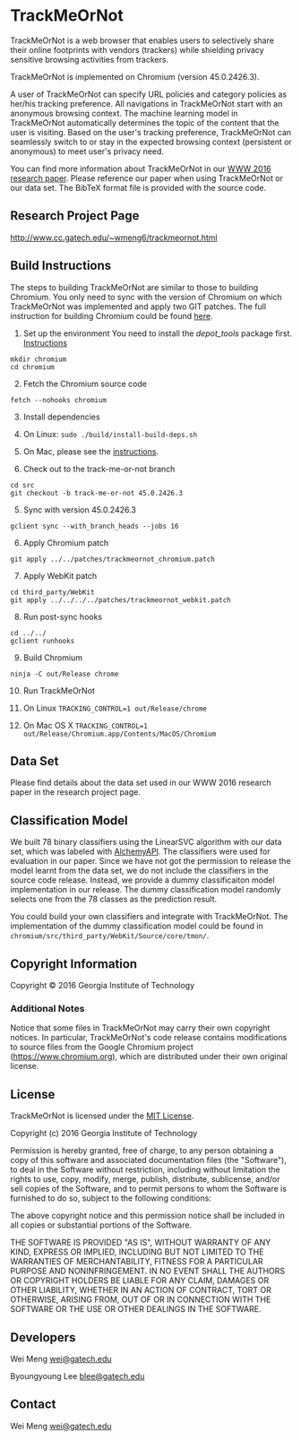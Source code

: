 # TrackMeOrNot

TrackMeOrNot is a web browser that enables users to selectively share their online footprints with vendors (trackers) while shielding privacy sensitive browsing activities from trackers.

TrackMeOrNot is implemented on Chromium (version 45.0.2426.3).

A user of TrackMeOrNot can specify URL policies and category policies as her/his tracking preference.
All navigations in TrackMeOrNot start with an anonymous browsing context.
The machine learning model in TrackMeOrNot automatically determines the topic of the content that the user is visiting.
Based on the user's tracking preference, TrackMeOrNot can seamlessly switch to or stay in the expected browsing context (persistent or anonymous) to meet user's privacy need.

You can find more information about TrackMeOrNot in our [WWW 2016 research paper](http://www.cc.gatech.edu/~wmeng6/www16_trackmeornot.pdf). Please reference our paper when using TrackMeOrNot or our data set. The BibTeX format file is provided with the source code.

## Research Project Page

http://www.cc.gatech.edu/~wmeng6/trackmeornot.html

## Build Instructions

The steps to building TrackMeOrNot are similar to those to building Chromium. You only need to sync with the version of Chromium on which TrackMeOrNot was implemented and apply two GIT patches. The full instruction for building Chromium could be found [here](http://dev.chromium.org/developers/how-tos/get-the-code).

1. Set up the environment
You need to install the *depot_tools* package first. [Instructions](https://commondatastorage.googleapis.com/chrome-infra-docs/flat/depot_tools/docs/html/depot_tools_tutorial.html#_setting_up)
  ```
  mkdir chromium
  cd chromium
  ```

2. Fetch the Chromium source code
  ```
  fetch --nohooks chromium
  ```

3. Install dependencies
  1. On Linux:
    ```
    sudo ./build/install-build-deps.sh
    ```

  2. On Mac, please see the [instructions](https://chromium.googlesource.com/chromium/src/+/master/docs/mac_build_instructions.md).


4. Check out to the track-me-or-not branch
  ```
  cd src
  git checkout -b track-me-or-not 45.0.2426.3
```

5. Sync with version 45.0.2426.3
  ```
  gclient sync --with_branch_heads --jobs 16
  ```

6. Apply Chromium patch
  ```
  git apply ../../patches/trackmeornot_chromium.patch
  ```

7. Apply WebKit patch
  ```
  cd third_party/WebKit
  git apply ../../../../patches/trackmeornot_webkit.patch
  ```

8. Run post-sync hooks
  ```
  cd ../../
  gclient runhooks
  ```

9. Build Chromium
  ```
  ninja -C out/Release chrome
  ```

10. Run TrackMeOrNot
  1. On Linux
    ```
    TRACKING_CONTROL=1 out/Release/chrome
    ```

  2. On Mac OS X
    ```
    TRACKING_CONTROL=1 out/Release/Chromium.app/Contents/MacOS/Chromium
    ```

## Data Set

Please find details about the data set used in our WWW 2016 research paper in the research project page.

## Classification Model

We built 78 binary classifiers using the LinearSVC algorithm with our data set, which was labeled with [AlchemyAPI](http://www.alchemyapi.com).
The classifiers were used for evaluation in our paper.
Since we have not got the permission to release the model learnt from the data set, we do not include the classifiers in the source code release.
Instead, we provide a dummy classificaiton model implementation in our release.
The dummy classification model randomly selects one from the 78 classes as the prediction result.

You could build your own classifiers and integrate with TrackMeOrNot.
The implementation of the dummy classification model could be found in `chromium/src/third_party/WebKit/Source/core/tmon/`.

## Copyright Information

Copyright © 2016 Georgia Institute of Technology

### Additional Notes

Notice that some files in TrackMeOrNot may carry their own copyright notices.
In particular, TrackMeOrNot's code release contains modifications to source files from the Google Chromium project (https://www.chromium.org), which are distributed under their own original license.

## License

TrackMeOrNot is licensed under the [MIT License](http://www.opensource.org/licenses/mit-license.php).

Copyright (c) 2016 Georgia Institute of Technology

Permission is hereby granted, free of charge, to any person obtaining a copy of this software and associated documentation files (the "Software"), to deal in the Software without restriction, including without limitation the rights to use, copy, modify, merge, publish, distribute, sublicense, and/or sell copies of the Software, and to permit persons to whom the Software is furnished to do so, subject to the following conditions:

The above copyright notice and this permission notice shall be included in all copies or substantial portions of the Software.

THE SOFTWARE IS PROVIDED "AS IS", WITHOUT WARRANTY OF ANY KIND, EXPRESS OR IMPLIED, INCLUDING BUT NOT LIMITED TO THE WARRANTIES OF MERCHANTABILITY, FITNESS FOR A PARTICULAR PURPOSE AND NONINFRINGEMENT. IN NO EVENT SHALL THE AUTHORS OR COPYRIGHT HOLDERS BE LIABLE FOR ANY CLAIM, DAMAGES OR OTHER LIABILITY, WHETHER IN AN ACTION OF CONTRACT, TORT OR OTHERWISE, ARISING FROM, OUT OF OR IN CONNECTION WITH THE SOFTWARE OR THE USE OR OTHER DEALINGS IN THE SOFTWARE.

## Developers 

Wei Meng <wei@gatech.edu>

Byoungyoung Lee <blee@gatech.edu>

## Contact ##

Wei Meng <wei@gatech.edu>
